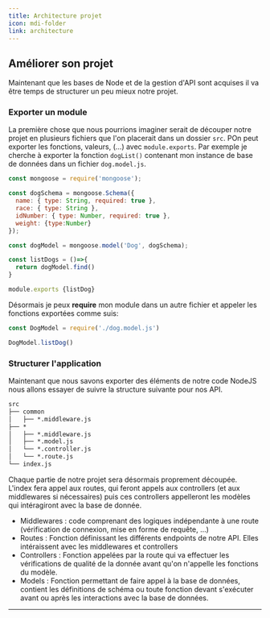 ```yaml
---
title: Architecture projet
icon: mdi-folder
link: architecture
---
```


<div id='architecture'></div>

## Améliorer son projet

Maintenant que les bases de Node et de la gestion d'API sont acquises il va être temps de structurer un peu mieux notre projet.

### Exporter un module

La première chose que nous pourrions imaginer serait de découper notre projet en plusieurs fichiers que l'on placerait dans un dossier `src`. POn peut exporter les fonctions, valeurs, (...) avec `module.exports`.
Par exemple je cherche à exporter la fonction `dogList()` contenant mon instance de base de données dans un fichier `dog.model.js`.

```javascript
const mongoose = require('mongoose');

const dogSchema = mongoose.Schema({
  name: { type: String, required: true },
  race: { type: String },
  idNumber: { type: Number, required: true },
  weight: {type:Number}
});

const dogModel = mongoose.model('Dog', dogSchema);

const listDogs = ()=>{
  return dogModel.find()
}

module.exports {listDog}
```

Désormais je peux **require** mon module dans un autre fichier et appeler les fonctions exportées comme suis:

```javascript
const DogModel = require('./dog.model.js')

DogModel.listDog()
```

### Structurer l'application

Maintenant que nous savons exporter des éléments de notre code NodeJS nous allons essayer de suivre la structure suivante pour nos API.

```txt
src
├── common
│   ├── *.middleware.js
├── *
│   ├── *.middleware.js
│   ├── *.model.js
│   └── *.controller.js
│   └── *.route.js
└── index.js
```

Chaque partie de notre projet sera désormais proprement découpée. L'index fera appel aux routes, qui feront appels aux controllers (et aux middlewares si nécessaires) puis ces controllers appelleront les modèles qui intéragiront avec la base de donnée.

- Middlewares : code comprenant des logiques indépendante à une route (vérification de connexion, mise en forme de requête, ...)
- Routes : Fonction définissant les différents endpoints de notre API. Elles intéraissent avec les middlewares et controllers
- Controllers : Fonction appelées par la route qui va effectuer les vérifications de qualité de la donnée avant qu'on n'appelle les fonctions du modèle.
- Models : Fonction permettant de faire appel à la base de données, contient les définitions de schéma ou toute fonction devant s'exécuter avant ou après les interactions avec la base de données.

---
</div>
